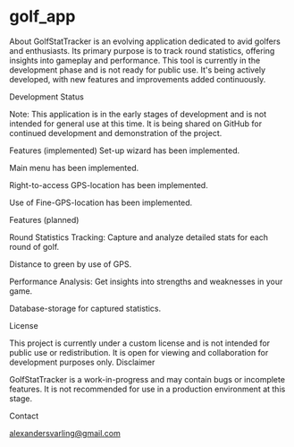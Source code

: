 # golf_app

About
GolfStatTracker is an evolving application dedicated to avid golfers and enthusiasts. Its primary purpose is to track round statistics, offering insights into gameplay and performance. This tool is currently in the development phase and is not ready for public use. It's being actively developed, with new features and improvements added continuously.


Development Status

Note: This application is in the early stages of development and is not intended for general use at this time. It is being shared on GitHub for continued development and demonstration of the project.


Features (implemented)
  Set-up wizard has been implemented.
  
  Main menu has been implemented.
  
  Right-to-access GPS-location has been implemented.
  
  Use of Fine-GPS-location has been implemented.
  
Features (planned)

  Round Statistics Tracking: Capture and analyze detailed stats for each round of golf.
  
  Distance to green by use of GPS.
  
  Performance Analysis: Get insights into strengths and weaknesses in your game.
  
  Database-storage for captured statistics.
  

License

This project is currently under a custom license and is not intended for public use or redistribution. It is open for viewing and collaboration for development purposes only.
Disclaimer

GolfStatTracker is a work-in-progress and may contain bugs or incomplete features. It is not recommended for use in a production environment at this stage.


Contact

alexandersvarling@gmail.com
